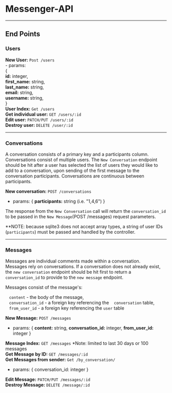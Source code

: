 # Messenger-API
<hr/>

## End Points

### Users
  <strong>New User:</strong> `Post /users` <br>
    - params:<br>
    {<br>
        <strong>id:</strong> integer,<br>
        <strong>first_name:</strong> string,<br>
        <strong>last_name:</strong> string,<br>
        <strong>email:</strong> string,<br>
        <strong>username:</strong> string,<br>
    }<br>
  <strong>User Index:</strong> `Get /users` <br>
  <strong>Get individual user:</strong> `GET /users/:id`<br>
  <strong>Edit user:</strong> `PATCH/PUT /users/:id`<br>
  <strong>Destroy user:</strong> `DELETE /user/:id`<br>

<hr/>

### Conversations
A conversation consists of a primary key and a participants column. Conversations consist of multiple users. The `New Conversation` endpoint should be hit after a user has selected the list of users they would like to add to a conversation, upon sending of the first message to the conversation participants. Conversations are continuous between participants.

<strong>New conversation:</strong> `POST /conversations`
  - params:
  {
    <strong>participants:</strong> string (i.e. "1,4,6")
  } <br>

  The response from the `New Conversation` call will return the `conversation_id` to be passed in the `New Message`(POST /messages) request parameters.

**NOTE: because sqlite3 does not accept array types, a string of user IDs (`participants`) must be passed and handled by the controller.
<hr/>


### Messages
Messages are individual comments made within a conversation.<br>
Messages rely on conversations. If a conversation does not already exist, the `new conversation` endpoint should be hit first to return a `conversation_id` to provide to the `new message` endpoint.

Messages consist of the message's:<br>

 &nbsp;&nbsp;&nbsp;`content` - the body of the message,<br>
 &nbsp;&nbsp;&nbsp;`conversation_id` - a foreign key referencing the &nbsp;&nbsp;&nbsp;`conversation` table,<br>
 &nbsp;&nbsp;&nbsp;`from_user_id` - a foreign key referencing the `user` table<br>

<strong>New Message:</strong> `POST /messages`<br>
  - params: {
    <strong>content:</strong> string,
    <strong>conversation_id:</strong> integer,
    <strong>from_user_id:</strong> integer
  }<br>

<strong>Message Index:</strong> `GET /messages` *Note: limited to last 30 days or 100 messages<br>
<strong>Get Message by ID:</strong> `GET /messages/:id`<br>
<strong>Get Messages from sender:</strong> `Get /by_conversation/`<br>
  - params: { conversation_id: integer }<br>

<strong>Edit Message:</strong> `PATCH/PUT /messages/:id`<br>
<strong>Destroy Message:</strong> `DELETE /message/:id`<br>
